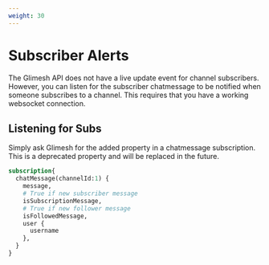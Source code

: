 ```yaml
---
weight: 30
---
```

# Subscriber Alerts

The Glimesh API does not have a live update event for channel subscribers. However, you can listen for the subscriber chatmessage to be notified when someone subscribes to a channel. This requires that you have a working websocket connection.

## Listening for Subs

Simply ask Glimesh for the added property in a chatmessage subscription. This is a deprecated property and will be replaced in the future.

```graphql
subscription{
  chatMessage(channelId:1) {
    message,
    # True if new subscriber message
    isSubscriptionMessage,
    # True if new follower message
    isFollowedMessage,
    user {
      username
    },
  }
}
```